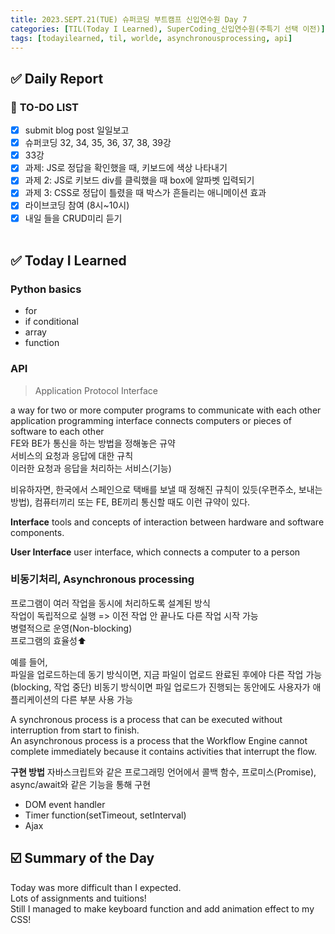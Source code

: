 ```yaml
---
title: 2023.SEPT.21(TUE) 슈퍼코딩 부트캠프 신입연수원 Day 7
categories: [TIL(Today I Learned), SuperCoding_신입연수원(주특기 선택 이전)]
tags: [todayilearned, til, worlde, asynchronousprocessing, api]
---
```


## ✅ Daily Report

### 📌 **TO-DO LIST**

- [x] submit blog post 일일보고
- [x] 슈퍼코딩 32, 34, 35, 36, 37, 38, 39강
- [x] 33강
- [x] 과제: JS로 정답을 확인했을 때, 키보드에 색상 나타내기
- [x] 과제 2: JS로 키보드 div를 클릭했을 때 box에 알파벳 입력되기
- [x] 과제 3: CSS로 정답이 틀렸을 때 박스가 흔들리는 애니메이션 효과
- [x] 라이브코딩 참여 (8시~10시)
- [x] 내일 들을 CRUD미리 듣기
      <br>
      <br>

## ✅ Today I Learned

### **Python basics**

- for
- if conditional
- array
- function

### **API**

> Application Protocol Interface

a way for two or more computer programs to communicate with each other  
application programming interface connects computers or pieces of software to each other  
FE와 BE가 통신을 하는 방법을 정해놓은 규약  
서비스의 요청과 응답에 대한 규칙  
이러한 요청과 응답을 처리하는 서비스(기능)

비유하자면, 한국에서 스페인으로 택배를 보낼 때 정해진 규칙이 있듯(우편주소, 보내는 방법), 컴퓨터끼리 또는 FE, BE끼리 통신할 때도 이런 규약이 있다.

**Interface**
tools and concepts of interaction between hardware and software components.

**User Interface**
user interface, which connects a computer to a person

### **비동기처리, Asynchronous processing**

프로그램이 여러 작업을 동시에 처리하도록 설계된 방식  
작업이 독립적으로 실행 => 이전 작업 안 끝나도 다른 작업 시작 가능  
병렬적으로 운영(Non-blocking)  
프로그램의 효율성⬆️

예를 들어,  
파일을 업로드하는데 동기 방식이면, 지금 파일이 업로드 완료된 후에야 다른 작업 가능(blocking, 작업 중단)
비동기 방식이면 파일 업로드가 진행되는 동안에도 사용자가 애플리케이션의 다른 부분 사용 가능

A synchronous process is a process that can be executed without interruption from start to finish.  
An asynchronous process is a process that the Workflow Engine cannot complete immediately because it contains activities that interrupt the flow.

**구현 방법**
자바스크립트와 같은 프로그래밍 언어에서 콜백 함수, 프로미스(Promise), async/await와 같은 기능을 통해 구현

- DOM event handler
- Timer function(setTimeout, setInterval)
- Ajax

## ☑️ Summary of the Day <br>

Today was more difficult than I expected.  
Lots of assignments and tuitions!  
Still I managed to make keyboard function and add animation effect to my CSS!
